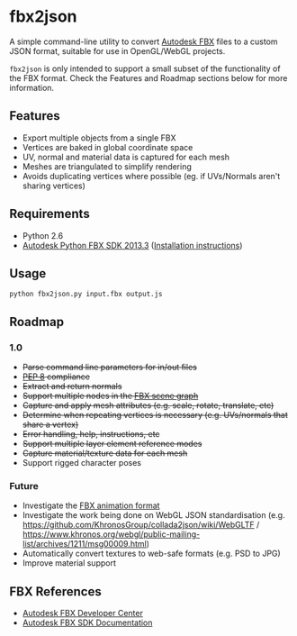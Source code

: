 # fbx2json 

A simple command-line utility to convert [Autodesk FBX](http://www.autodesk.com/developfbx) files to a custom JSON format, suitable for use in OpenGL/WebGL projects.

`fbx2json` is only intended to support a small subset of the functionality of the FBX format. Check the Features and Roadmap sections below for more information.

## Features

* Export multiple objects from a single FBX
* Vertices are baked in global coordinate space
* UV, normal and material data is captured for each mesh
* Meshes are triangulated to simplify rendering
* Avoids duplicating vertices where possible (eg. if UVs/Normals aren't sharing vertices)

## Requirements

* Python 2.6
* [Autodesk Python FBX SDK 2013.3](http://usa.autodesk.com/adsk/servlet/pc/item?siteID=123112&id=10775847) ([Installation instructions](http://docs.autodesk.com/FBX/2013/ENU/FBX-SDK-Documentation/index.html?url=files/GUID-2F3A42FA-4C19-42F2-BC4F-B9EC64EA16AA.htm,topicNumber=d30e11018))

## Usage

```
python fbx2json.py input.fbx output.js
```

## Roadmap

### 1.0

* ~~Parse command line parameters for in/out files~~
* ~~[PEP 8](http://www.python.org/dev/peps/pep-0008/) compliance~~
* ~~Extract and return normals~~
* ~~Support multiple nodes in the [FBX scene graph](http://docs.autodesk.com/FBX/2013/ENU/FBX-SDK-Documentation/files/GUID-F194000D-5AD4-49C1-86CC-5DAC2CE64E97.htm)~~
* ~~Capture and apply mesh attributes (e.g. scale, rotate, translate, etc)~~
* ~~Determine when repeating vertices is necessary (e.g. UVs/normals that share a vertex)~~
* ~~Error handling, help, instructions, etc~~
* ~~Support multiple layer element reference modes~~
* ~~Capture material/texture data for each mesh~~
* Support rigged character poses

### Future

* Investigate the [FBX animation format](http://docs.autodesk.com/FBX/2013/ENU/FBX-SDK-Documentation/index.html?url=files/GUID-B3311B8D-5390-4C63-AB9F-662AC7D5C6CC.htm,topicNumber=d30e9650)
* Investigate the work being done on WebGL JSON standardisation (e.g. https://github.com/KhronosGroup/collada2json/wiki/WebGLTF / https://www.khronos.org/webgl/public-mailing-list/archives/1211/msg00009.html)
* Automatically convert textures to web-safe formats (e.g. PSD to JPG)
* Improve material support

## FBX References

* [Autodesk FBX Developer Center](http://www.autodesk.com/developfbx)
* [Autodesk FBX SDK Documentation](http://www.autodesk.com/fbx-sdkdoc-2013-enu)